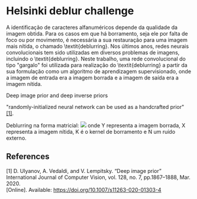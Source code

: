 # Helsinki deblur challenge


A identificação de caracteres alfanuméricos depende da qualidade da imagem obtida. Para os casos em que há borramento, seja ele por falta de foco ou por movimento, é necessária a sua restauração para uma imagem mais nítida, o chamado \textit{deblurring}. Nos últimos anos, redes neurais convolucionais tem sido utilizadas em diversos problemas de imagens, incluindo o \textit{deblurring}. Neste trabalho, uma rede convolucional do tipo "gargalo" foi utilizada para realização do \textit{deblurring} a partir da sua formulação como  um algoritmo de aprendizagem supervisionado, onde a imagem de entrada era a imagem borrada e a imagem de saída era a imagem nítida. 


Deep image prior and deep inverse priors




"randomly-initialized neural network can be used as a handcrafted prior" [[1]](#1).


Deblurring na forma matricial:
<img src="https://render.githubusercontent.com/render/math?math=\mathbf{Y}=\mathbf{K}*\mathbf{X}+\mathbf{N}">
onde Y representa a imagem borrada, X representa a imagem nítida, K é o kernel de borramento e N um ruído externo. 



## References
<a id="1">[1]</a> 
D. Ulyanov, A. Vedaldi, and V. Lempitsky.
“Deep image prior”
International Journal of Computer Vision, vol. 128, no. 7, pp.1867–1888, Mar. 2020.   
[Online].   Available:   https://doi.org/10.1007/s11263-020-01303-4
